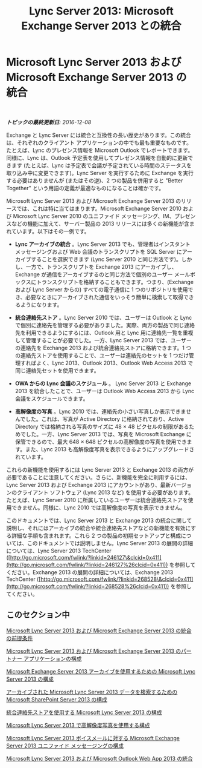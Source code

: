 ﻿---
title: 'Lync Server 2013: Microsoft Exchange Server 2013 との統合'
TOCTitle: Lync Server 2013 および Exchange Server 2013 の統合
ms:assetid: 795dc1c6-524f-4012-8b66-103b55198044
ms:mtpsurl: https://technet.microsoft.com/ja-jp/library/JJ688098(v=OCS.15)
ms:contentKeyID: 49887007
ms.date: 12/10/2016
mtps_version: v=OCS.15
ms.translationtype: HT
---

# Microsoft Lync Server 2013 および Microsoft Exchange Server 2013 の統合

 

_**トピックの最終更新日:** 2016-12-08_

Exchange と Lync Server には統合と互換性の長い歴史があります。この統合は、それぞれのクライアント アプリケーションの中でも最も重要なものです。たとえば、Lync のプレゼンス情報を Microsoft Outlook でレポートできます。同様に、Lync は、Outlook 予定表を使用してプレゼンス情報を自動的に更新できます (たとえば、Lync は予定表で会議が予定されている時間のステータスを取り込み中に変更できます)。Lync Server を実行するために Exchange を実行する必要はありませんが (またはその逆)、2 つの製品を併用すると "Better Together" という用語の定義が最適なものになることは確かです。

Microsoft Lync Server 2013 および Microsoft Exchange Server 2013 のリリースでは、これは特に当てはまります。Microsoft Exchange Server 2010 および Microsoft Lync Server 2010 のユニファイド メッセージング、IM、プレゼンスなどの機能に加えて、サーバー製品の 2013 リリースには多くの新機能が含まれています。以下はその一例です。

  - **Lync アーカイブの統合** 。Lync Server 2013 でも、管理者はインスタント メッセージングおよび Web 会議のトランスクリプトを SQL Server にアーカイブすることを選択できます (Lync Server 2010 と同じ方法です)。しかし、一方で、トランスクリプトを Exchange 2013 にアーカイブし、Exchange が通信をアーカイブするのと同じ方法で個別のユーザー メールボックスにトランスクリプトを格納することもできます。つまり、(Exchange および Lync Server からの) すべての電子通信に 1 つのリポジトリを使用でき、必要なときにアーカイブされた通信をいっそう簡単に検索して取得できるようになります。

  - **統合連絡先ストア** 。Lync Server 2010 では、ユーザーは Outlook と Lync で個別に連絡先を管理する必要がありました。実際、両方の製品で同じ連絡先を利用できるようにするには、Outlook 用と Lync 用に連絡先一覧を重複して管理することが必要でした。一方、Lync Server 2013 では、ユーザーの連絡先を Exchange 2013 および統合連絡先ストアに格納できます。1 つの連絡先ストアを使用することで、ユーザーは連絡先のセットを 1 つだけ管理すればよく、Lync 2013、Outlook 2013、Outlook Web Access 2013 で同じ連絡先セットを使用できます。

  - **OWA からの Lync 会議のスケジュール** 。 Lync Server 2013 と Exchange 2013 を統合したことで、ユーザーは Outlook Web Access 2013 から Lync 会議をスケジュールできます。

  - **高解像度の写真** 。Lync 2010 では、連絡先の小さい写真しか表示できませんでした。これは、写真が Active Directory に格納されており、Active Directory では格納される写真のサイズに 48 × 48 ピクセルの制限があるためでした。一方、Lync Server 2013 では、写真を Microsoft Exchange に保管できるので、最大 648 × 648 ピクセルの高解像度の写真を使用できます。また、Lync 2013 も高解像度写真を表示できるようにアップグレードされています。

これらの新機能を使用するには Lync Server 2013 と Exchange 2013 の両方が必要であることに注意してください。さらに、新機能を完全に利用するには、Lync Server 2013 および Exchange 2013 にアカウントがあり、最新バージョンのクライアント ソフトウェア (Lync 2013 など) を使用する必要があります。たとえば、Lync Server 2010 に所属しているユーザーは統合連絡先ストアを使用できません。同様に、Lync 2010 では高解像度の写真を表示できません。

このドキュメントでは、Lync Server 2013 と Exchange 2013 の統合に関して説明し、それにはアーカイブの統合や統合連絡先ストアなどの新機能を有効にする詳細な手順も含まれます。これら 2 つの製品の初期セットアップと構成については、このドキュメントでは説明しません。Lync Server 2013 の展開の詳細については、Lync Server 2013 TechCenter ([http://go.microsoft.com/fwlink/?linkid=246127\&clcid=0x411](http://go.microsoft.com/fwlink/?linkid=246127%26clcid=0x411)) を参照してください。Exchange 2013 の展開の詳細については、Exchange 2013 TechCenter ([http://go.microsoft.com/fwlink/?linkid=268528\&clcid=0x411](http://go.microsoft.com/fwlink/?linkid=268528%26clcid=0x411)) を参照してください。

## このセクション中

[Microsoft Lync Server 2013 および Microsoft Exchange Server 2013 の統合の前提条件](lync-server-2013-prerequisites-for-integrating-with-exchange-server-2013.md)

[Microsoft Lync Server 2013 および Microsoft Exchange Server 2013 のパートナー アプリケーションの構成](lync-server-2013-configuring-partner-applications-in-lync-server-2013-and-exchange-server-2013.md)

[Microsoft Exchange Server 2013 アーカイブを使用するための Microsoft Lync Server 2013 の構成](configuring-lync-server-2013-to-use-microsoft-exchange-server-2013-archiving.md)

[アーカイブされた Microsoft Lync Server 2013 データを検索するための Microsoft SharePoint Server 2013 の構成](lync-server-2013-configuring-microsoft-sharepoint-server-2013-to-search-for-archived-lync-server-2013-data.md)

[統合連絡先ストアを使用する Microsoft Lync Server 2013 の構成](lync-server-2013-configuring-lync-server-to-use-the-unified-contact-store.md)

[Microsoft Lync Server 2013 で高解像度写真を使用する構成](lync-server-2013-configuring-the-use-of-high-resolution-photos.md)

[Microsoft Lync Server 2013 ボイスメールに対する Microsoft Exchange Server 2013 ユニファイド メッセージングの構成](lync-server-2013-configuring-microsoft-exchange-server-2013-unified-messaging-for-lync-server-2013-voice-mail.md)

[Microsoft Lync Server 2013 および Microsoft Outlook Web App 2013 の統合](lync-server-2013-integrating-lync-server-and-outlook-web-app-2013.md)

